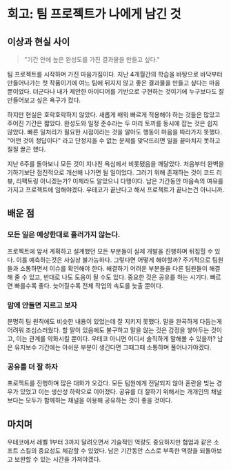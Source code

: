 # 회고: 팀 프로젝트가 나에게 남긴 것

## 이상과 현실 사이

> "기간 안에 높은 완성도를 가진 결과물을 만들고 싶다."

팀 프로젝트를 시작하며 가진 마음가짐이다. 지난 4개월간의 학습을 바탕으로 바닥부터 만들어나가는 첫 작품이기에 여느 팀에 뒤지지 않고 좋은 결과물을 만들고 싶다는 마음 뿐이었다. 더군다나 내가 제안한 아이디어를 기반으로 구현하는 것이기에 누구보다도 잘 만들어보고 싶은 욕구가 컸다.

하지만 현실은 호락호락하지 않았다. 새롭게 배워 빠르게 적용해야 하는 것들은 많았고 주어진 기간은 짧았다. 완성도와 일정 준수라는 두 마리 토끼를 동시에 잡는 것은 쉽지 않았다. 빠른 일처리가 필요한 시점이라는 것을 알아도 행동이 마음을 따라가지 못했다. "어떤 것이 정답이다" 라고 단정지을 수 없는 문제를 맞닥뜨리면 일을 끝마치지 못하고 질질 끌곤 했다.

지난 6주를 돌아보니 모든 것이 지나친 욕심에서 비롯됐음을 깨달았다. 처음부터 완벽을 기하기보단 점진적으로 개선해 나가면 될 일이었다. 그러기 위해 존재하는 것이 코드 리뷰, 리팩토링 아니겠는가? 이제라도 알았으니 다행이다. 남은 기간동안 마음속의 여유를 가지고 프로젝트에 임해야겠다. 우테코가 끝난다고 해서 프로젝트가 끝나는건 아니니까.

## 배운 점

### 모든 일은 예상한대로 흘러가지 않는다.

프로젝트에 앞서 계획하고 설계했던 모든 부분들이 실제 개발을 진행하며 뒤집힐 수 있다. 이를 예측하는것은 사실상 불가능하다. 그렇다면 어떻게 해야할까? 주기적으로 팀원들과 소통하면서 이슈를 확인해야 한다. 해결하기 어려운 부분들을 다른 팀원들이 해결해 줄 수 있고, 반대로 나도 도움이 될 수도 있다. 중요한 것은 공유를 하는 시기다. 빠르면 빠를수록 좋다. 늦어질수록 전체 작업의 속도를 늦출 뿐이다.

### 맘에 안들면 지르고 보자

분명히 팀 원칙에도 비슷한 내용이 있었는데 잘 지키지 못했다. 말을 완곡하게 다듬는게 어려워 조심스러웠다. 할 말이 있음에도 불구하고 말을 않는 것은 감정을 쌓아두는 것이고, 이는 관계를 악화시킬 뿐이다. 우테코 아니면 어디서 솔직하게 말해볼 수 있을까? 남은 유지보수 기간에는 아쉬운 부분이 생긴다면 그때그때 소통하며 풀어나가야겠다.

### 공유를 더 잘 하자

프로젝트를 진행하며 많은 대화가 오갔다. 모든 팀원에게 전달되지 않아 혼란을 빚는 경우가 있었고 이는 생산성 하락으로 이어졌다. 공유를 더 잘하기 위해서는 개개인의 채널보다는 모두가 함께하는 채널을 이용해 공유하는 것이 좋을 것이다.

## 마치며

우테코에서 레벨 1부터 3까지 달려오면서 기술적인 역량도 중요하지만 협업과 같은 소프트 스킬의 중요성도 체감할 수 있었다. 남은 기간동안 스스로 부족한 역량을 되돌아보고 보완할 수 있는 시간을 가져야겠다.
